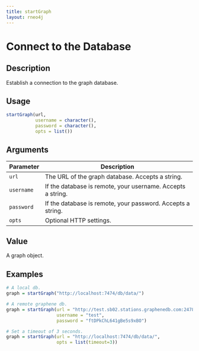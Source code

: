 ```yaml
---
title: startGraph
layout: rneo4j
---
```


# Connect to the Database

## Description

Establish a connection to the graph database.

## Usage

```r
startGraph(url, 
		   username = character(), 
		   password = character(),
		   opts = list())
```

## Arguments

| Parameter | Description |
| --------- | ----------- |
| `url`     | The URL of the graph database. Accepts a string.  |
| `username` | If the database is remote, your username. Accepts a string. |
| `password` | If the database is remote, your password. Accepts a string. |
| `opts` | Optional HTTP settings. |

## Value

A graph object.

## Examples

```r
# A local db.
graph = startGraph("http://localhost:7474/db/data/")

# A remote graphene db.
graph = startGraph(url = "http://test.sb02.stations.graphenedb.com:24789/db/data/", 
				   username = "test", 
				   password = "ftDPkChL641gBe5s9xBO")

# Set a timeout of 3 seconds.
graph = startGraph(url = "http://localhost:7474/db/data/", 
              	   opts = list(timeout=3))
```